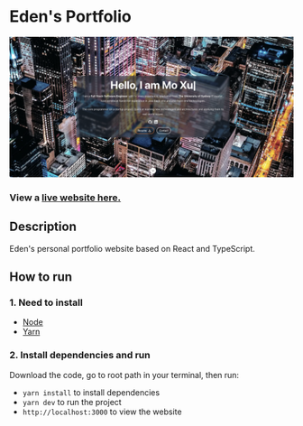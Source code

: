 # Eden's Portfolio

![Eden's Portfolio](/src/images/portfolio/edenPortfolio.png?raw=true)

### View a [live website here.](https://edenportfolio.link/)

## Description

Eden's personal portfolio website based on React and TypeScript.

## How to run

### 1. Need to install

- [Node](https://nodejs.org/en/download/)
- [Yarn](https://yarnpkg.com/getting-started/install)

### 2. Install dependencies and run

Download the code, go to root path in your terminal, then run:

- `yarn install` to install dependencies
- `yarn dev` to run the project
- `http://localhost:3000` to view the website
